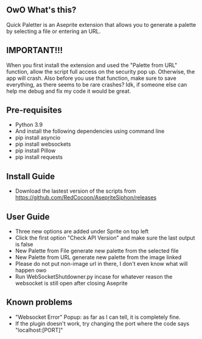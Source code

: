 ## OwO What's this?
Quick Paletter is an Aseprite extension that allows you to generate a palette by selecting a file or entering an URL. 

## IMPORTANT!!!
When you first install the extension and used the "Palette from URL" function, allow the script full access on the security pop up. Otherwise, the app will crash. Also before you use that function, make sure to save everything, as there seems to be rare crashes? Idk, if someone else can help me debug and fix my code it would be great.


## Pre-requisites
- Python 3.9
- And install the following dependencies using command line
- pip install asyncio
- pip install websockets
- pip install Pillow
- pip install requests

## Install Guide
- Download the lastest version of the scripts from https://github.com/RedCocoon/AsepriteSiphon/releases


## User Guide
- Three new options are added under Sprite on top left
- Click the first option "Check API Version" and make sure the last output is false
- New Palette from File generate new palette from the selected file
- New Palette from URL generate new palette from the image linked
- Please do not put non-image url in there, I don't even know what will happen owo
- Run WebSocketShutdowner.py incase for whatever reason the websocket is still open after closing Aseprite

## Known problems
- "Websocket Error" Popup: as far as I can tell, it is completely fine.
- If the plugin doesn't work, try changing the port where the code says "localhost:[PORT]"
